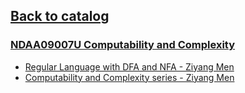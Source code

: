 ## [Back to catalog](/UCPH_courses)

### [NDAA09007U Computability and Complexity](https://kurser.ku.dk/course/ndaa09007u)

 - [Regular Language with DFA and NFA - Ziyang Men](https://www.cnblogs.com/romaLzhih/p/14410469.html)
 - [Computability and Complexity series - Ziyang Men](https://www.cnblogs.com/romaLzhih/category/1934649.html)

